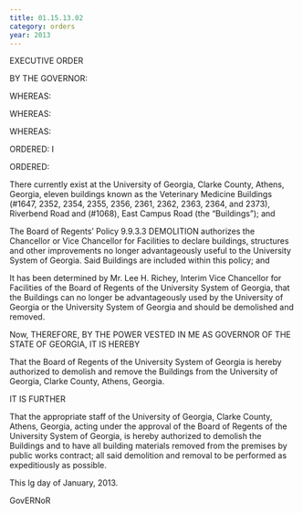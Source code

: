 ```yaml
---
title: 01.15.13.02
category: orders
year: 2013
---
```

 

EXECUTIVE ORDER

BY THE GOVERNOR:

WHEREAS:

WHEREAS:

WHEREAS:

ORDERED: I

ORDERED:

There currently exist at the University of Georgia, Clarke County, Athens,
Georgia, eleven buildings known as the Veterinary Medicine Buildings (#1647,
2352, 2354, 2355, 2356, 2361, 2362, 2363, 2364, and 2373), Riverbend Road and
(#1068), East Campus Road (the “Buildings”); and

The Board of Regents’ Policy 9.9.3.3 DEMOLITION authorizes the Chancellor or
Vice Chancellor for Facilities to declare buildings, structures and other
improvements no longer advantageously useful to the University System of
Georgia. Said Buildings are included within this policy; and

It has been determined by Mr. Lee H. Richey, Interim Vice Chancellor for
Facilities of the Board of Regents of the University System of Georgia, that the
Buildings can no longer be advantageously used by the University of Georgia or
the University System of Georgia and should be demolished and removed.

Now, THEREFORE, BY THE POWER VESTED IN ME AS GOVERNOR OF THE
STATE OF GEORGIA, IT IS HEREBY

That the Board of Regents of the University System of Georgia is hereby
authorized to demolish and remove the Buildings from the University of Georgia,
Clarke County, Athens, Georgia.

IT IS FURTHER

That the appropriate staff of the University of Georgia, Clarke County, Athens,
Georgia, acting under the approval of the Board of Regents of the University
System of Georgia, is hereby authorized to demolish the Buildings and to have all
building materials removed from the premises by public works contract; all said
demolition and removal to be performed as expeditiously as possible.

This lg day of January, 2013.

GovERNoR

